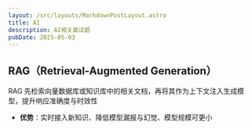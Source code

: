 ```yaml
---
layout: /src/layouts/MarkdownPostLayout.astro
title: AI
description: AI相关面试题
pubDate: 2025-05-03
---
```

## RAG（Retrieval-Augmented Generation）

RAG 先检索向量数据库或知识库中的相关文档，再将其作为上下文注入生成模型，提升响应准确度与时效性 

- **优势**：实时接入新知识、降低模型漏报与幻觉、模型规模可更小
